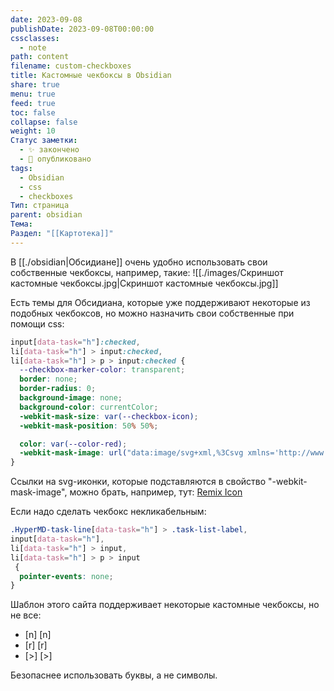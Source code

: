 ```yaml
---
date: 2023-09-08
publishDate: 2023-09-08T00:00:00
cssclasses:
  - note
path: content
filename: custom-checkboxes
title: Кастомные чекбоксы в Obsidian
share: true
menu: true
feed: true
toc: false
collapse: false
weight: 10
Статус заметки:
  - ✨ закончено
  - 📢 опубликовано
tags:
  - Obsidian
  - css
  - checkboxes
Тип: страница
parent: obsidian
Тема: 
Раздел: "[[Картотека]]"
---
```


В [[./obsidian|Обсидиане]] очень удобно использовать свои собственные чекбоксы, например, такие:
![[./images/Скриншот кастомные чекбоксы.jpg|Скриншот кастомные чекбоксы.jpg]]

Есть темы для Обсидиана, которые уже поддерживают некоторые из подобных чекбоксов, но можно назначить свои собственные при помощи css: 


```css
input[data-task="h"]:checked,
li[data-task="h"] > input:checked,
li[data-task="h"] > p > input:checked {
  --checkbox-marker-color: transparent;
  border: none;
  border-radius: 0;
  background-image: none;
  background-color: currentColor;
  -webkit-mask-size: var(--checkbox-icon);
  -webkit-mask-position: 50% 50%;

  color: var(--color-red);
  -webkit-mask-image: url("data:image/svg+xml,%3Csvg xmlns='http://www.w3.org/2000/svg' viewBox='0 0 24 24' width='18' height='18' %3E%3Cpath fill='none' d='M0 0H24V24H0z'/%3E%3Cpath d='M12.001 4.529c2.349-2.109 5.979-2.039 8.242.228 2.262 2.268 2.34 5.88.236 8.236l-8.48 8.492-8.478-8.492c-2.104-2.356-2.025-5.974.236-8.236 2.265-2.264 5.888-2.34 8.244-.228z'/%3E%3C/svg%3E");
}
```

Ссылки на svg-иконки, которые подставляются в свойство "-webkit-mask-image", можно брать, например, тут: [Remix Icon](https://remixicon.com/)

Если надо сделать чекбокс некликабельным:

```css
.HyperMD-task-line[data-task="h"] > .task-list-label, 
input[data-task="h"],
li[data-task="h"] > input, 
li[data-task="h"] > p > input
 {
  pointer-events: none;
}
```

Шаблон этого сайта поддерживает некоторые кастомные чекбоксы, но не все:

- [n] [n]
- [r] [r]
- [>] [>]

Безопаснее использовать буквы, а не символы.
